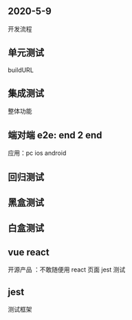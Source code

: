 ## 2020-5-9
开发流程
## 单元测试
buildURL

## 集成测试
整体功能

## 端对端 e2e: end 2 end
应用：pc ios android

## 回归测试

## 黑盒测试

## 白盒测试

## vue react 
 开源产品 ：不敢随便用
 react 页面
 jest  测试

## jest 
  测试框架